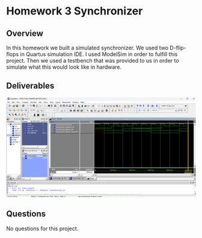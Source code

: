 # Homework 3 Synchronizer

## Overview
In this homework we built a simulated synchronizer. We used two D-flip-flops in Quartus simulation IDE. I used ModelSim in order to fulfill this project. Then we used a testbench that was provided to us in order to simulate what this would look like in hardware. 

## Deliverables
<Simulation Window><img src="assets/hw3_screenshot.png">

## Questions
No questions for this project.
